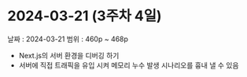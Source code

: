 # 2024-03-21 (3주차 4일)

날짜 : 2024-03-21
범위 : 460p ~ 468p

- Next.js의 서버 환경을 디버깅 하기
- 서버에 직접 트래픽을 유입 시켜 메모리 누수 발생 시나리오를 흉내 낼 수 있음